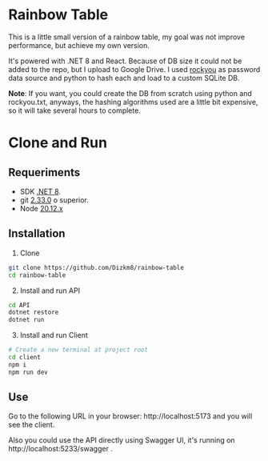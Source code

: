 # Rainbow Table
This is a little small version of a rainbow table, my goal was not improve performance, but achieve my own version.

It's powered with .NET 8 and React. Because of DB size it could not be added to the repo, but I upload to Google Drive. I used [rockyou](https://github.com/brannondorsey/naive-hashcat/releases/download/data/rockyou.txt) as password data source and python to hash each and load to a custom SQLite DB.

**Note**: If you want, you could create the DB from scratch using python and rockyou.txt, anyways, the hashing algorithms used are a little bit expensive, so it will take several hours to complete.

# Clone and Run

## Requeriments

- SDK [.NET 8](https://dotnet.microsoft.com/es-es/download/dotnet/8.0).
- git [2.33.0](https://git-scm.com/downloads) o superior.
- Node [20.12.x](https://nodejs.org/en/blog/release/v20.12.1)

## Installation

1. Clone
```bash
git clone https://github.com/Dizkm8/rainbow-table
cd rainbow-table
```

2. Install and run API
```bash
cd API
dotnet restore
dotnet run
```

3. Install and run Client
```bash
# Create a new terminal at project root
cd client
npm i
npm run dev
```

## Use

Go to the following URL in your browser: http://localhost:5173 and you will see the client.

Also you could use the API directly using Swagger UI, it's running on http://localhost:5233/swagger .
